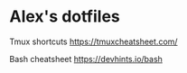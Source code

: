 # Alex's dotfiles

Tmux shortcuts https://tmuxcheatsheet.com/

Bash cheatsheet https://devhints.io/bash
